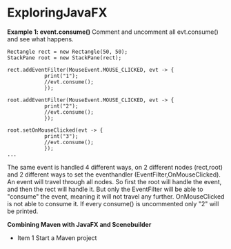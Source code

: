 # ExploringJavaFX

**Example 1: event.consume()** 
Comment and uncomment all evt.consume() and see what happens.
```
Rectangle rect = new Rectangle(50, 50);
StackPane root = new StackPane(rect);

rect.addEventFilter(MouseEvent.MOUSE_CLICKED, evt -> {
            print("1");
            //evt.consume();
            });

root.addEventFilter(MouseEvent.MOUSE_CLICKED, evt -> {
            print("2");
            //evt.consume();
            });

root.setOnMouseClicked(evt -> {
            print("3");
            //evt.consume();
            });
...
```

The same event is handled 4 different ways, on 2 different nodes (rect,root) and 2 different ways to set the eventhandler (EventFilter,OnMouseClicked).
An event will travel through all nodes. So first the root will handle the event, and then the rect will handle it. But only the EventFilter will be able to "consume" the event, meaning it will not travel any further. OnMouseClicked is not able to consume it. If every consume() is uncommented only "2" will be printed.

**Combining Maven with JavaFX and Scenebuilder**

- Item 1 Start a Maven project
